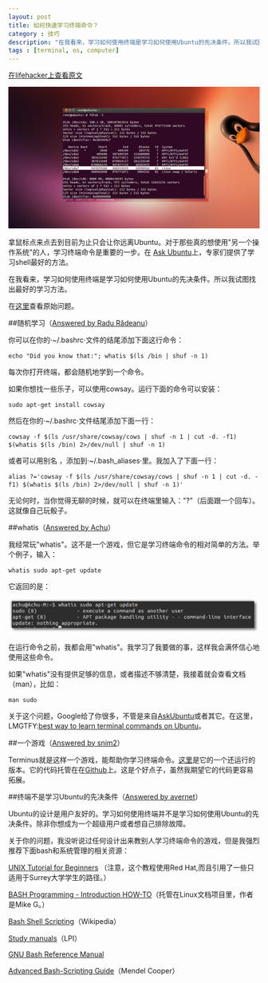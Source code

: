 ```yaml
---
layout: post
title: 如何快速学习终端命令？
category : 技巧
description: "在我看来，学习如何使用终端是学习如何使用Ubuntu的先决条件。所以我试图找出最好的学习方法。"
tags : [terminal, os, computer]
---
```


[在lifehacker上查看原文](http://lifehacker.com/how-can-i-quickly-learn-terminal-commands-1494082178)

![pict](/images/terminal-commans/ku-xlarge.jpg)

拿鼠标点来点去到目前为止只会让你远离Ubuntu。对于那些真的想使用"另一个操作系统"的人，学习终端命令是重要的一步。在 [Ask Ubuntu](http://askubuntu.com/?utm_source=lifehacker&utm_medium=syndication&utm_campaign=crowdhacker&utm_content=ubuntu-99)上，专家们提供了学习shell最好的方法。

在我看来，学习如何使用终端是学习如何使用Ubuntu的先决条件。所以我试图找出最好的学习方法。

在[这里](http://askubuntu.com/questions/337300/are-there-any-games-which-can-train-people-to-learn-terminal-commands)查看原始问题。

##随机学习（[Answered by Radu Rădeanu](http://askubuntu.com/questions/337300/are-there-any-games-which-can-train-people-to-learn-terminal-commands/337382#337382)）

你可以在你的·~/.bashrc·文件的结尾添加下面这行命令：

    echo "Did you know that:"; whatis $(ls /bin | shuf -n 1)

每次你打开终端，都会随机地学到一个命令。

如果你想找一些乐子，可以使用cowsay。运行下面的命令可以安装：

    sudo apt-get install cowsay

然后在你的·~/.bashrc·文件结尾添加下面一行：

    cowsay -f $(ls /usr/share/cowsay/cows | shuf -n 1 | cut -d. -f1) $(whatis $(ls /bin) 2>/dev/null | shuf -n 1)

或者可以用别名 ，添加到·~/.bash_aliases·里。我加入了下面一行：

    alias ?='cowsay -f $(ls /usr/share/cowsay/cows | shuf -n 1 | cut -d. -f1) $(whatis $(ls /bin) 2>/dev/null | shuf -n 1)'

无论何时，当你觉得无聊的时候，就可以在终端里输入："?"（后面跟一个回车）。 这就像自己玩骰子。

##whatis（[Answered by Achu](http://askubuntu.com/questions/337300/are-there-any-games-which-can-train-people-to-learn-terminal-commands/337303#337303)）

我经常玩"whatis"。这不是一个游戏，但它是学习终端命令的相对简单的方法。举个例子，输入：

    whatis sudo apt-get update

它返回的是：

![pict](/images/terminal-commans/ku-xlarge.png)

在运行命令之前，我都会用"whatis"。我学习了我要做的事，这样我会满怀信心地使用这些命令。

如果"whatis"没有提供足够的信息，或者描述不够清楚，我接着就会查看文档（man），比如：

    man sudo

关于这个问题，Google给了你很多，不管是来自[AskUbuntu](http://askubuntu.com/?utm_source=lifehacker&utm_medium=syndication&utm_campaign=crowdhacker&utm_content=ubuntu-99)或者其它。在这里，LMGTFY:[best way to learn terminal commands on Ubuntu](http://www.google.co.uk/search?&q=best%20way%20to%20learn%20terminal%20commands%20on%20ubuntu&cad=h)。

##一个游戏（[Answered by snim2](http://askubuntu.com/questions/337300/are-there-any-games-which-can-train-people-to-learn-terminal-commands/337507#337507)）

Terminus就是这样一个游戏，能帮助你学习终端命令。[这里](http://web.mit.edu/mprat/Public/web/Terminus/Web/main.html)是它的一个还运行的版本。它的代码托管在在[Github](https://github.com/mprat/Terminus)上。这是个好点子，虽然我期望它的代码更容易拓展。

##终端不是学习Ubuntu的先决条件（[Answered by avernet](http://askubuntu.com/questions/337300/are-there-any-games-which-can-train-people-to-learn-terminal-commands/337424#337424)）

Ubuntu的设计是用户友好的。学习如何使用终端并不是学习如何使用Ubuntu的先决条件。除非你想成为一个超级用户或者想自己排除故障。

关于你的问题，我没听说过任何设计出来教别人学习终端命令的游戏，但是我强烈推荐下面bash和系统管理的相关资源：

[UNIX Tutorial for Beginners](http://www.ee.surrey.ac.uk/Teaching/Unix/) （注意，这个教程使用Red Hat,而且引用了一些只适用于Surrey大学学生的路径。）

[BASH Programming - Introduction HOW-TO](http://www.tldp.org/HOWTO/Bash-Prog-Intro-HOWTO.html)（托管在Linux文档项目里，作者是Mike G。）

[Bash Shell Scripting](http://en.wikibooks.org/wiki/Bash_Shell_Scripting)（Wikipedia）

[Study manuals](http://www.nongnu.org/lpi-manuals/manual/)（LPI）

[GNU Bash Reference Manual](http://www.gnu.org/software/bash/manual/bashref.html)

[Advanced Bash-Scripting Guide](http://linux.die.net/abs-guide/)（Mendel Cooper）


